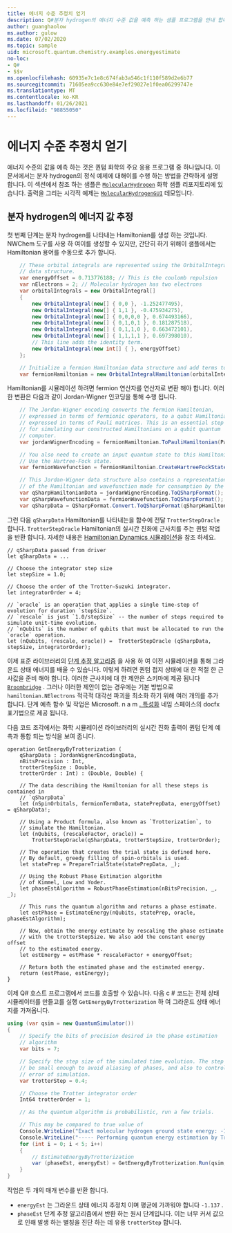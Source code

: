 ```yaml
---
title: 에너지 수준 추정치 얻기
description: Q#분자 hydrogen의 에너지 수준 값을 예측 하는 샘플 프로그램을 안내 합니다.
author: guanghaolow
ms.author: gulow
ms.date: 07/02/2020
ms.topic: sample
uid: microsoft.quantum.chemistry.examples.energyestimate
no-loc:
- Q#
- $$v
ms.openlocfilehash: 60935e7c1e8c674fab3a546c1f110f589d2e6b77
ms.sourcegitcommit: 71605ea9cc630e84e7ef29027e1f0ea06299747e
ms.translationtype: MT
ms.contentlocale: ko-KR
ms.lasthandoff: 01/26/2021
ms.locfileid: "98855050"
---
```

# <a name="obtaining-energy-level-estimates"></a>에너지 수준 추정치 얻기
에너지 수준의 값을 예측 하는 것은 퀀텀 화학의 주요 응용 프로그램 중 하나입니다. 이 문서에서는 분자 hydrogen의 정식 예제에 대해이를 수행 하는 방법을 간략하게 설명 합니다. 이 섹션에서 참조 하는 샘플은 [`MolecularHydrogen`](https://github.com/microsoft/Quantum/tree/main/samples/chemistry/MolecularHydrogen) 화학 샘플 리포지토리에 있습니다. 출력을 그리는 시각적 예제는 [`MolecularHydrogenGUI`](https://github.com/microsoft/Quantum/tree/main/samples/chemistry/MolecularHydrogenGUI) 데모입니다.

## <a name="estimating-the-energy-values-of-molecular-hydrogen"></a>분자 hydrogen의 에너지 값 추정

첫 번째 단계는 분자 hydrogen를 나타내는 Hamiltonian를 생성 하는 것입니다. NWChem 도구를 사용 하 여이를 생성할 수 있지만, 간단히 하기 위해이 샘플에서는 Hamiltonian 용어를 수동으로 추가 합니다.

```csharp
    // These orbital integrals are represented using the OrbitalIntegral
    // data structure.
    var energyOffset = 0.713776188; // This is the coulomb repulsion
    var nElectrons = 2; // Molecular hydrogen has two electrons
    var orbitalIntegrals = new OrbitalIntegral[]
    {
        new OrbitalIntegral(new[] { 0,0 }, -1.252477495),
        new OrbitalIntegral(new[] { 1,1 }, -0.475934275),
        new OrbitalIntegral(new[] { 0,0,0,0 }, 0.674493166),
        new OrbitalIntegral(new[] { 0,1,0,1 }, 0.181287518),
        new OrbitalIntegral(new[] { 0,1,1,0 }, 0.663472101),
        new OrbitalIntegral(new[] { 1,1,1,1 }, 0.697398010),
        // This line adds the identity term.
        new OrbitalIntegral(new int[] { }, energyOffset)
    };

    // Initialize a fermion Hamiltonian data structure and add terms to it.
    var fermionHamiltonian = new OrbitalIntegralHamiltonian(orbitalIntegrals).ToFermionHamiltonian();
```

Hamiltonian를 시뮬레이션 하려면 fermion 연산자를 연산자로 변환 해야 합니다. 이러한 변환은 다음과 같이 Jordan-Wigner 인코딩을 통해 수행 됩니다.

```csharp
    // The Jordan-Wigner encoding converts the fermion Hamiltonian, 
    // expressed in terms of fermionic operators, to a qubit Hamiltonian,
    // expressed in terms of Pauli matrices. This is an essential step
    // for simulating our constructed Hamiltonians on a qubit quantum
    // computer.
    var jordanWignerEncoding = fermionHamiltonian.ToPauliHamiltonian(Pauli.QubitEncoding.JordanWigner);

    // You also need to create an input quantum state to this Hamiltonian.
    // Use the Hartree-Fock state.
    var fermionWavefunction = fermionHamiltonian.CreateHartreeFockState(nElectrons);

    // This Jordan-Wigner data structure also contains a representation 
    // of the Hamiltonian and wavefunction made for consumption by the Q# operations.
    var qSharpHamiltonianData = jordanWignerEncoding.ToQSharpFormat();
    var qSharpWavefunctionData = fermionWavefunction.ToQSharpFormat();
    var qSharpData = QSharpFormat.Convert.ToQSharpFormat(qSharpHamiltonianData, qSharpWavefunctionData);
```

그런 다음 `qSharpData` Hamiltonian를 나타내는을 함수에 전달 `TrotterStepOracle` 합니다. `TrotterStepOracle` Hamiltonian의 실시간 진화에 근사치를 주는 퀀텀 작업을 반환 합니다. 자세한 내용은 [Hamiltonian Dynamics 시뮬레이션](xref:microsoft.quantum.chemistry.concepts.simulationalgorithms)을 참조 하세요.

```qsharp
// qSharpData passed from driver
let qSharpData = ... 

// Choose the integrator step size
let stepSize = 1.0;

// Choose the order of the Trotter—Suzuki integrator.
let integratorOrder = 4;

// `oracle` is an operation that applies a single time-step of evolution for duration `stepSize`.
// `rescale` is just `1.0/stepSize` -- the number of steps required to simulate unit-time evolution.
// `nQubits` is the number of qubits that must be allocated to run the `oracle` operation.
let (nQubits, (rescale, oracle)) =  TrotterStepOracle (qSharpData, stepSize, integratorOrder);
```

이제 표준 라이브러리의 [단계 추정 알고리즘](xref:microsoft.quantum.libraries.characterization) 을 사용 하 여 이전 시뮬레이션을 통해 그라운드 상태 에너지를 배울 수 있습니다. 이렇게 하려면 퀀텀 접지 상태에 대 한 적절 한 근사값을 준비 해야 합니다. 이러한 근사치에 대 한 제안은 스키마에 제공 됩니다 [`Broombridge`](xref:microsoft.quantum.libraries.chemistry.schema.broombridge) . 그러나 이러한 제안이 없는 경우에는 기본 방법으로 `hamiltonian.NElectrons` 적극적 대각선 파괴을 최소화 하기 위해 여러 개의를 추가 합니다. 단계 예측 함수 및 작업은 Microsoft. n a m [. 특성화](xref:Microsoft.Quantum.Characterization) 네임 스페이스의 docfx 표기법으로 제공 됩니다.

다음 코드 조각에서는 화학 시뮬레이션 라이브러리의 실시간 진화 출력이 퀀텀 단계 예측과 통합 되는 방식을 보여 줍니다.

```qsharp
operation GetEnergyByTrotterization (
    qSharpData : JordanWignerEncodingData, 
    nBitsPrecision : Int, 
    trotterStepSize : Double, 
    trotterOrder : Int) : (Double, Double) {
    
    // The data describing the Hamiltonian for all these steps is contained in
    // `qSharpData`
    let (nSpinOrbitals, fermionTermData, statePrepData, energyOffset) = qSharpData!;
    
    // Using a Product formula, also known as `Trotterization`, to
    // simulate the Hamiltonian.
    let (nQubits, (rescaleFactor, oracle)) = 
        TrotterStepOracle(qSharpData, trotterStepSize, trotterOrder);
    
    // The operation that creates the trial state is defined here.
    // By default, greedy filling of spin-orbitals is used.
    let statePrep = PrepareTrialState(statePrepData, _);
    
    // Using the Robust Phase Estimation algorithm
    // of Kimmel, Low and Yoder.
    let phaseEstAlgorithm = RobustPhaseEstimation(nBitsPrecision, _, _);
    
    // This runs the quantum algorithm and returns a phase estimate.
    let estPhase = EstimateEnergy(nQubits, statePrep, oracle, phaseEstAlgorithm);
    
    // Now, obtain the energy estimate by rescaling the phase estimate
    // with the trotterStepSize. We also add the constant energy offset
    // to the estimated energy.
    let estEnergy = estPhase * rescaleFactor + energyOffset;
    
    // Return both the estimated phase and the estimated energy.
    return (estPhase, estEnergy);
}
```

이제 Q# 호스트 프로그램에서 코드를 호출할 수 있습니다. 다음 c # 코드는 전체 상태 시뮬레이터를 만들고를 실행 `GetEnergyByTrotterization` 하 여 그라운드 상태 에너지를 가져옵니다.

```csharp
using (var qsim = new QuantumSimulator())
{
    // Specify the bits of precision desired in the phase estimation 
    // algorithm
    var bits = 7;

    // Specify the step size of the simulated time evolution. The step size needs to
    // be small enough to avoid aliasing of phases, and also to control the
    // error of simulation.
    var trotterStep = 0.4;

    // Choose the Trotter integrator order
    Int64 trotterOrder = 1;

    // As the quantum algorithm is probabilistic, run a few trials.

    // This may be compared to true value of
    Console.WriteLine("Exact molecular hydrogen ground state energy: -1.137260278.\n");
    Console.WriteLine("----- Performing quantum energy estimation by Trotter simulation algorithm");
    for (int i = 0; i < 5; i++)
    {
        // EstimateEnergyByTrotterization
        var (phaseEst, energyEst) = GetEnergyByTrotterization.Run(qsim, qSharpData, bits, trotterStep, trotterOrder).Result;
    }
}
```

작업은 두 개의 매개 변수를 반환 합니다. 

- `energyEst` 는 그라운드 상태 에너지 추정치 이며 평균에 가까워야 합니다 `-1.137` . 
- `phaseEst` 단계 추정 알고리즘에서 반환 하는 원시 단계입니다. 이는 너무 커서 값으로 인해 발생 하는 별칭을 진단 하는 데 유용 `trotterStep` 합니다.
